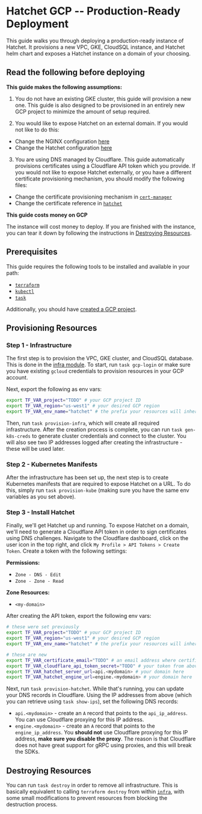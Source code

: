 # Hatchet GCP -- Production-Ready Deployment

This guide walks you through deploying a production-ready instance of Hatchet. It provisions a new VPC, GKE, CloudSQL instance, and Hatchet helm chart and exposes a Hatchet instance on a domain of your choosing.

## Read the following before deploying

**This guide makes the following assumptions:**

1. You do not have an existing GKE cluster, this guide will provision a new one. This guide is also designed to be provisioned in an entirely new GCP project to minimize the amount of setup required.

2. You would like to expose Hatchet on an external domain. If you would not like to do this:

- Change the NGINX configuration [here](./modules/kube-mgmt/nginx_ingress.tf)
- Change the Hatchet configuration [here](./modules/hatchet/hatchet.tf)

3. You are using DNS managed by Cloudflare. This guide automatically provisions certificates using a Cloudflare API token which you provide. If you would not like to expose Hatchet externally, or you have a different certificate provisioning mechanism, you should modify the following files:

- Change the certificate provisioning mechanism in [`cert-manager`](./modules/kube-mgmt/cert_manager.tf)
- Change the certificate reference in [`hatchet`](./modules/hatchet/hatchet.tf)

**This guide costs money on GCP**

The instance will cost money to deploy. If you are finished with the instance, you can tear it down by following the instructions in [Destroying Resources](#destroying-resources).

## Prerequisites

This guide requires the following tools to be installed and available in your path:

- [`terraform`](https://developer.hashicorp.com/terraform/tutorials/aws-get-started/install-cli)
- [`kubectl`](https://kubernetes.io/docs/tasks/tools/)
- [`task`](https://taskfile.dev/installation/)

Additionally, you should have [created a GCP project](https://developers.google.com/workspace/guides/create-project).

## Provisioning Resources

### Step 1 - Infrastructure

The first step is to provision the VPC, GKE cluster, and CloudSQL database. This is done in the [infra module](./infra/main.tf). To start, run `task gcp-login` or make sure you have existing `gcloud` credentials to provision resources in your GCP account.

Next, export the following as env vars:

```sh
export TF_VAR_project="TODO" # your GCP project ID
export TF_VAR_region="us-west1" # your desired GCP region
export TF_VAR_env_name="hatchet" # the prefix your resources will inherit
```

Then, run `task provision-infra`, which will create all required infrastructure. After the creation process is complete, you can run `task gen-k8s-creds` to generate cluster credentials and connect to the cluster. You will also see two IP addresses logged after creating the infrastructure - these will be used later.

### Step 2 - Kubernetes Manifests

After the infrastructure has been set up, the next step is to create Kubernetes manifests that are required to expose Hatchet on a URL. To do this, simply run `task provision-kube` (making sure you have the same env variables as you set above).

### Step 3 - Install Hatchet

Finally, we'll get Hatchet up and running. To expose Hatchet on a domain, we'll need to generate a Cloudflare API token in order to sign certificates using DNS challenges. Navigate to the Cloudflare dashboard, click on the user icon in the top right, and click `My Profile > API Tokens > Create Token`. Create a token with the following settings:

**Permissions:**

- `Zone - DNS - Edit`
- `Zone - Zone - Read`

**Zone Resources:**

- `<my-domain>`

After creating the API token, export the following env vars:

```sh
# these were set previously
export TF_VAR_project="TODO" # your GCP project ID
export TF_VAR_region="us-west1" # your desired GCP region
export TF_VAR_env_name="hatchet" # the prefix your resources will inherit

# these are new
export TF_VAR_certificate_email="TODO" # an email address where certificate expiration emails will be sent
export TF_VAR_cloudflare_api_token_secret="TODO" # your token from above
export TF_VAR_hatchet_server_url=api.<mydomain> # your domain here
export TF_VAR_hatchet_engine_url=engine.<mydomain> # your domain here
```

Next, run `task provision-hatchet`. While that's running, you can update your DNS records in Cloudflare. Using the IP addresses from above (which you can retrieve using `task show-ips`), set the following DNS records:

- `api.<mydomain>` - create an `A` record that points to the `api_ip_address`. You can use Cloudflare proxying for this IP address.
- `engine.<mydomain>` - create an `A` record that points to the `engine_ip_address`. You **should not** use Cloudflare proxying for this IP address, **make sure you disable the proxy**. The reason is that Cloudflare does not have great support for gRPC using proxies, and this will break the SDKs.

## Destroying Resources

You can run `task destroy` in order to remove all infrastructure. This is basically equivalent to calling `terraform destroy` from within [`infra`](./infra/main.tf), with some small modifications to prevent resources from blocking the destruction process.
